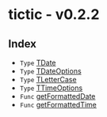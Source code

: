 # tictic - v0.2.2

## Index

- `Type` [TDate](type-alias.TDate.md)
- `Type` [TDateOptions](type-alias.TDateOptions.md)
- `Type` [TLetterCase](type-alias.TLetterCase.md)
- `Type` [TTimeOptions](type-alias.TTimeOptions.md)
- `Func` [getFormattedDate](function.getFormattedDate.md)
- `Func` [getFormattedTime](function.getFormattedTime.md)
